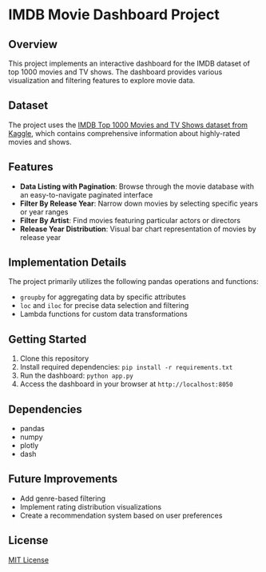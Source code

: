 # IMDB Movie Dashboard Project

## Overview
This project implements an interactive dashboard for the IMDB dataset of top 1000 movies and TV shows. The dashboard provides various visualization and filtering features to explore movie data.

## Dataset
The project uses the [IMDB Top 1000 Movies and TV Shows dataset from Kaggle](https://www.kaggle.com/datasets/harshitshankhdhar/imdb-dataset-of-top-1000-movies-and-tv-shows), which contains comprehensive information about highly-rated movies and shows.

## Features
- **Data Listing with Pagination**: Browse through the movie database with an easy-to-navigate paginated interface
- **Filter By Release Year**: Narrow down movies by selecting specific years or year ranges
- **Filter By Artist**: Find movies featuring particular actors or directors
- **Release Year Distribution**: Visual bar chart representation of movies by release year

## Implementation Details
The project primarily utilizes the following pandas operations and functions:
- `groupby` for aggregating data by specific attributes
- `loc` and `iloc` for precise data selection and filtering
- Lambda functions for custom data transformations

## Getting Started
1. Clone this repository
2. Install required dependencies: `pip install -r requirements.txt`
3. Run the dashboard: `python app.py`
4. Access the dashboard in your browser at `http://localhost:8050`

## Dependencies
- pandas
- numpy
- plotly
- dash

## Future Improvements
- Add genre-based filtering
- Implement rating distribution visualizations
- Create a recommendation system based on user preferences

## License
[MIT License](LICENSE)
